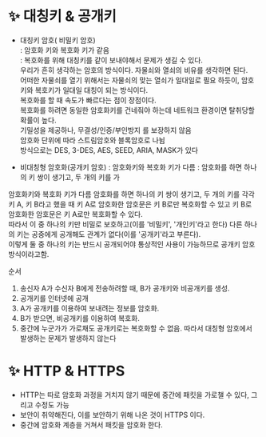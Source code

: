 
# ✨ 대칭키 & 공개키 
-  대칭키 암호( 비밀키 암호)  
   : 암호화 키와 복호화 키가 같음  
   : 복호화를 위해 대칭키를 같이 보내야해서 문제가 생길 수 있다.  
우리가 흔히 생각하는 암호의 방식이다. 자물쇠와 열쇠의 비유를 생각하면 된다.   
어떠한 자물쇠를 열기 위해서는 자물쇠의 맞는 열쇠가 일대일로 필요 하듯이, 암호키와 복호키가 일대일 대칭이 되는 방식이다.  
복호화를 할 때 속도가 빠르다는 점이 장점이다.  
복호화를 하려면 동일한 암호화키를 건네줘야 하는데 네트워크 환경이면 탈취당할 확률이 높다.    
기밀성을 제공하나, 무결성/인증/부인방지 를 보장하지 않음  
암호화 단위에 따라 스트림암호와 블록암호로 나뉨  
방식으로는 DES, 3-DES, AES, SEED, ARIA, MASK가 있다

-  비대칭형 암호화(공개키 암호)
  : 암호화키와 복호화 키가 다름
  : 암호화를 하면 하나의 키 쌍이 생기고, 두 개의 키를 가

암호화키와 복호화 키가 다름
암호화를 하면 하나의 키 쌍이 생기고, 두 개의 키를 각각 키 A, 키 B라고 했을 때 키 A로 암호화한 암호문은 키 B로만 복호화할 수 있고 키 B로 암호화한 암호문은 키 A로만 복호화할 수 있다.  
따라서 이 중 하나의 키만 비밀로 보호하고(이를 '비밀키', '개인키'라고 한다) 다른 하나의 키는 공중에게 공개해도 관계가 없다(이를 '공개키'라고 부른다).  
이렇게 둘 중 하나의 키는 반드시 공개되어야 통상적인 사용이 가능하므로 공개키 암호방식이라고함.  

순서
1. 송신자 A가 수신자 B에게 전송하려할 때, B가 공개키와 비공개키를 생성.  
2. 공개키를 인터넷에 공개  
3. A가 공개키를 이용하여 보내려는 정보를 암호화.
4. B가 받으면, 비공개키를 이용하여 복호화.
5. 중간에 누군가가 가로채도 공개키로는 복호화할 수 없음. 따라서 대칭형 암호에서 발생하는 문제가 발생하지 않는다




# ✨ HTTP & HTTPS
 -  HTTP는 따로 암호화 과정을 거치지 않기 때문에 중간에 패킷을 가로챌 수 있다, 그리고 수정도 가능
 -  보안이 취약해진다, 이를 보안하기 위해 나온 것이 HTTPS 이다.
 -  중간에 암호화 계층을 거쳐서 패킷을 암호화 한다.
